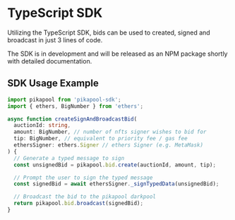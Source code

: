 # TypeScript SDK

Utilizing the TypeScript SDK, bids can be used to created, signed and broadcast in just 3 lines of code.

The SDK is in development and will be released as an NPM package shortly with detailed documentation.

## SDK Usage Example

```typescript
import pikapool from 'pikapool-sdk';
import { ethers, BigNumber } from 'ethers';

async function createSignAndBroadcastBid(
  auctionId: string, 
  amount: BigNumber, // number of nfts signer wishes to bid for
  tip: BigNumber, // equivalent to priority fee / gas fee
  ethersSigner: ethers.Signer // ethers Signer (e.g. MetaMask)
) {
  // Generate a typed message to sign
  const unsignedBid = pikapool.bid.create(auctionId, amount, tip);

  // Prompt the user to sign the typed message
  const signedBid = await ethersSigner._signTypedData(unsignedBid);

  // Broadcast the bid to the pikapool darkpool
  return pikapool.bid.broadcast(signedBid);
}
```
